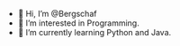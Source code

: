 - 👋 Hi, I’m @Bergschaf
- 👀 I’m interested in Programming.
- 🌱 I’m currently learning Python and Java.

<!---
Bergschaf/Bergschaf is a ✨ special ✨ repository because its `README.md` (this file) appears on your GitHub profile.
You can click the Preview link to take a look at your changes.
--->
